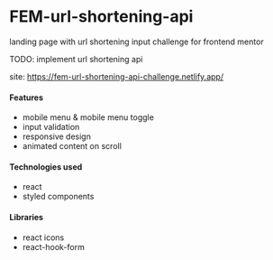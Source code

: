 # FEM-url-shortening-api
landing page with url shortening input challenge for frontend mentor

TODO: implement url shortening api

site: https://fem-url-shortening-api-challenge.netlify.app/

#### Features
- mobile menu & mobile menu toggle
- input validation
- responsive design
- animated content on scroll

#### Technologies used
- react
- styled components

#### Libraries
- react icons
- react-hook-form
